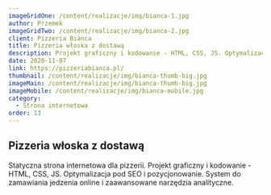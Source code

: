 ```yaml
---
imageGridOne: /content/realizacje/img/bianca-1.jpg
author: Przemek
imageGridTwo: /content/realizacje/img/bianca-2.jpg
client: Pizzeria Bianca
title: Pizzeria włoska z dostawą
description: Projekt graficzny i kodowanie - HTML, CSS, JS. Optymalizacja pod SEO i pozycjonowanie. System zamówień jedzenia online i zaawansowane narzędzia analityczne.
date: 2020-11-07
link: https://pizzeriabianca.pl/
thumbnail: /content/realizacje/img/bianca-thumb-big.jpg
imageMain: /content/realizacje/img/bianca-thumb-big.jpg
imageMobile: /content/realizacje/img/bianca-mobile.jpg
category:
  - Strona internetowa
order: 13
---
```

## Pizzeria włoska z dostawą

Statyczna strona internetowa dla pizzerii. Projekt graficzny i kodowanie - HTML, CSS, JS. Optymalizacja pod SEO i pozycjonowanie. System do zamawiania jedzenia online i zaawansowane narzędzia analityczne.